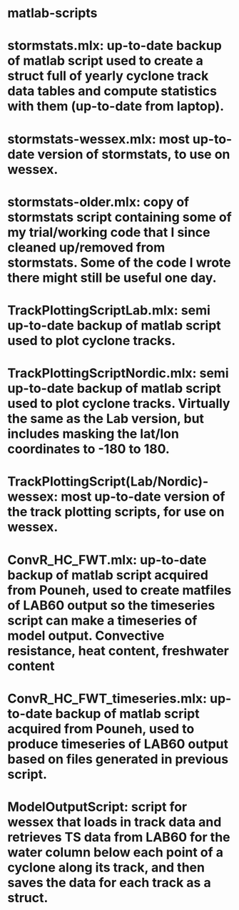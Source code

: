 # matlab-scripts

# stormstats.mlx: up-to-date backup of matlab script used to create a struct full of yearly cyclone track data tables and compute statistics with them (up-to-date from laptop).
# stormstats-wessex.mlx: most up-to-date version of stormstats, to use on wessex.
# stormstats-older.mlx: copy of stormstats script containing some of my trial/working code that I since cleaned up/removed from stormstats. Some of the code I wrote there might still be useful one day.
# TrackPlottingScriptLab.mlx: semi up-to-date backup of matlab script used to plot cyclone tracks. 
# TrackPlottingScriptNordic.mlx: semi up-to-date backup of matlab script used to plot cyclone tracks. Virtually the same as the Lab version, but includes masking the lat/lon coordinates to -180 to 180.
# TrackPlottingScript(Lab/Nordic)-wessex: most up-to-date version of the track plotting scripts, for use on wessex.
# ConvR_HC_FWT.mlx: up-to-date backup of matlab script acquired from Pouneh, used to create matfiles of LAB60 output so the timeseries script can make a timeseries of model output. Convective resistance, heat content, freshwater content
# ConvR_HC_FWT_timeseries.mlx: up-to-date backup of matlab script acquired from Pouneh, used to produce timeseries of LAB60 output based on files generated in previous script.
# ModelOutputScript: script for wessex that loads in track data and retrieves TS data from LAB60 for the water column below each point of a cyclone along its track, and then saves the data for each track as a struct.
